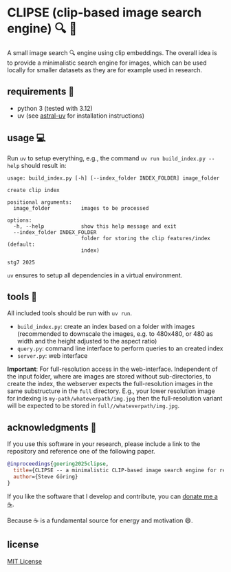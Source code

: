 # CLIPSE (clip-based image search engine) :mag: :sunrise:
A small image search :mag: engine using clip embeddings.
The overall idea is to provide a minimalistic search engine for images, which can be used locally for smaller datasets as they are for example used in research.

## requirements :wrench: 

* python 3 (tested with 3.12)
* uv (see [astral-uv](https://github.com/astral-sh/uv?tab=readme-ov-file#installation) for installation instructions)

## usage :computer:
Run `uv` to setup everything, e.g., the command `uv run build_index.py --help` should result in:

```
usage: build_index.py [-h] [--index_folder INDEX_FOLDER] image_folder

create clip index

positional arguments:
  image_folder          images to be processed

options:
  -h, --help            show this help message and exit
  --index_folder INDEX_FOLDER
                        folder for storing the clip features/index (default:
                        index)

stg7 2025

```

`uv` ensures to setup all dependencies in a virtual environment.

## tools :rocket:
All included tools should be run with `uv run`.

* `build_index.py`: create an index based on a folder with images (recommended to downscale the images, e.g. to 480x480, or 480 as width and the height adjusted to the aspect ratio)
* `query.py`: command line interface to perform queries to an created index
* `server.py`: web interface


**Important**: For full-resolution access in the web-interface.
Independent of the input folder, where are images are stored without sub-directories, to create the index, the webserver expects the full-resolution images in the same substructure in the `full` directory.
E.g., your lower resolution image for indexing is `my-path/whateverpath/img.jpg` then the full-resolution variant will be expected to be stored in `full//whateverpath/img.jpg`.



## acknowledgments :book:
If you use this software in your research, please include a link to the repository and reference one of the following paper.

```bibtex
@inproceedings{goering2025clipse,
  title={CLIPSE -- a minimalistic CLIP-based image search engine for research},
  author={Steve Göring}
}
```

If you like the software that I develop and contribute, you can [donate me a :coffee:](https://ko-fi.com/binarys3v3n).
 
Because :coffee: is a fundamental source for energy and motivation :smile:.


## license

[MIT License](LICENSE)
